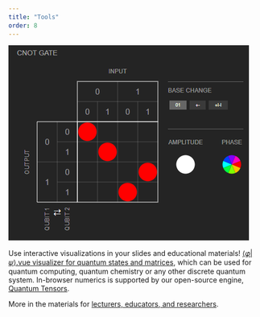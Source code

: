 ```yaml
---
title: "Tools"
order: 8
---
```


![CNOT gate](./cnot_gate.png)

Use interactive visualizations in your slides and educational materials!
[⟨𝜑|𝜓⟩.vue visualizer for quantum states and matrices](https://github.com/Quantum-Game/bra-ket-vue), which can be used for quantum computing, quantum chemistry or any other discrete quantum system. In-browser numerics is supported by our open-source engine, [Quantum Tensors](https://github.com/Quantum-Game/quantum-tensors).

More in the materials for [lecturers, educators, and researchers](./scientists).
